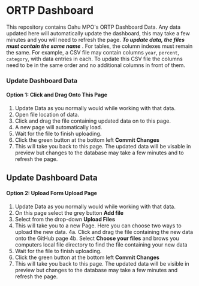 # ORTP Dashboard
This repository contains Oahu MPO's ORTP Dashboard Data. Any data updated here will automatically update the dashboard, this may take a few minutes and you will need to refresh the page. ***To update data, the files must contain the same name*** . For tables, the column indexes must remain the same. For example, a CSV file may contain columns `year`, `percent`, `category`, with data entries in each. To update this CSV file the columns need to be in the same order and no additional columns in front of them.

### Update Dashboard Data 
#### Option 1: Click and Drag Onto This Page
1. Update Data as you normally would while working with that data.
2. Open file location of data.
3. Click and drag the file containing updated data on to this page.
4. A new page will automatically load.
5. Wait for the file to finish uploading.
6. Click the green button at the bottom left **Commit Changes** 
7. This will take you back to this page. The updated data will be visable in preview but changes to the database may take a few minutes and to refresh the page. 

## Update Dashboard Data
#### Option 2: Upload Form Upload Page
1. Update Data as you normally would while working with that data.
2. On this page select the grey button **Add file**
3. Select from the drop-down **Upload Files**
4. This will take you to a new Page. Here you can choose two ways to upload the new data.
    4a. Click and drag the file containing the new data onto the GitHub page
    4b. Select **Choose your files** and brows you computers local file directory to find the file containing your new data
5. Wait for the file to finish uploading.
6. Click the green button at the bottom left **Commit Changes**
7. This will take you back to this page. The updated data will be visible in preview but changes to the database may take a few minutes and refresh the page. 

